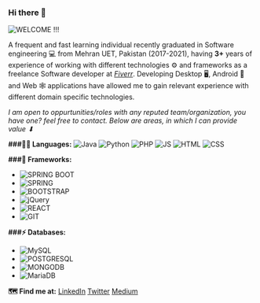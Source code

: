 ### Hi there 👋
![WELCOME !!!](https://media.giphy.com/media/3oxHQHNUMTYmCgwoog/giphy.gif)

<!--
**Muzamil-Nawaz/Muzamil-Nawaz** is a ✨ _special_ ✨ repository because its `README.md` (this file) appears on your GitHub profile.

Here are some ideas to get you started:

- 🔭 I’m currently working on ...
- 🌱 I’m currently learning ...
- 👯 I’m looking to collaborate on ...
- 🤔 I’m looking for help with ...
- 💬 Ask me about ...
- 📫 How to reach me: ...
- 😄 Pronouns: ...
- ⚡ Fun fact: ...
-->
A frequent and fast learning individual recently graduated in Software engineering 💻 from Mehran UET, Pakistan (2017-2021),
having **3+** years of experience of working with different technologies ⚙ and frameworks as a freelance Software developer at *[Fiverr](https://www.fiverr.com/users/mnizamani786/seller_dashboard)*.
Developing Desktop 🖥, Android 📱 and Web 🕸 applications have allowed me to gain relevant experience with different domain specific technologies.

*I am open to oppurtunities/roles with any reputed team/organization, you have one? feel free to contact. Below are areas, in which I can provide value ⬇*

**###👩‍💻 Languages:**
  ![Java](https://img.shields.io/badge/Java-ED8B00?style=for-the-badge&logo=java&logoColor=white) ![Python](https://img.shields.io/badge/Python-3776AB?style=for-the-badge&logo=python&logoColor=white) ![PHP](https://img.shields.io/badge/PHP-777BB4?style=for-the-badge&logo=php&logoColor=white)  ![JS](https://img.shields.io/badge/JavaScript-323330?style=for-the-badge&logo=javascript&logoColor=F7DF1E)  ![HTML](https://img.shields.io/badge/HTML5-E34F26?style=for-the-badge&logo=html5&logoColor=white) ![CSS](https://img.shields.io/badge/CSS3-1572B6?style=for-the-badge&logo=css3&logoColor=white)

**###🚀 Frameworks:**
* ![SPRING BOOT](https://img.shields.io/badge/Spring_Boot-F2F4F9?style=for-the-badge&logo=spring-boot)
* ![SPRING](https://img.shields.io/badge/Spring-6DB33F?style=for-the-badge&logo=spring&logoColor=white)
* ![BOOTSTRAP](https://img.shields.io/badge/Bootstrap-563D7C?style=for-the-badge&logo=bootstrap&logoColor=white)
* ![jQuery](https://img.shields.io/badge/jQuery-0769AD?style=for-the-badge&logo=jquery&logoColor=white)
* ![REACT](https://img.shields.io/badge/React-20232A?style=for-the-badge&logo=react&logoColor=61DAFB)
* ![GIT](https://img.shields.io/badge/Git-F05032?style=for-the-badge&logo=git&logoColor=white)

**###⚡ Databases:**
* ![MySQL](https://img.shields.io/badge/MySQL-00000F?style=for-the-badge&logo=mysql&logoColor=white)
* ![POSTGRESQL](https://img.shields.io/badge/PostgreSQL-316192?style=for-the-badge&logo=postgresql&logoColor=white)
* ![MONGODB](https://img.shields.io/badge/MongoDB-4EA94B?style=for-the-badge&logo=mongodb&logoColor=white)
* ![MariaDB](https://img.shields.io/badge/MariaDB-003545?style=for-the-badge&logo=mariadb&logoColor=white)

**🗺 Find me at:**
[LinkedIn](https://www.linkedin.com/in/muzamil-nawaz-5b0922174/)
[Twitter](twitter.com/@MuzamilNawaz10)
[Medium](https://mzmlnwz5.medium.com/)
